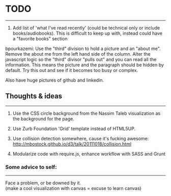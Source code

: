 # TODO
---
1. Add list of 'what I've read recently' (could be technical only or include 
books/audiobooks). 
This is difficult to keep up with, instead could have a "favorite books" section

bpourkazemi:
Use the "third" division to hold a picture and an "about me". Remove the about me from the left hand side of the column. Alter the javascript logic so the "third" divisor "pulls out" and you can read all the information. This means the picture and the paragraph should be hidden by default. Try this out and see if it becomes too busy or complex.

Also have huge pictures of github and linkedin.

## Thoughts & ideas
---
1) Use the CSS circle background from the Nassim Taleb visualization as the 
background for the page. 

2) Use Zurb Foundation 'Grid' template instead of HTML5UP.

3) Use collision detection somewhere, cause it's fucking awesome: 
http://mbostock.github.io/d3/talk/20111018/collision.html

4) Modularize code with require.js, enhance workflow with SASS and Grunt
### Some advice to self:
---
Face a problem, or be downed by it.  
(make a cool visualization with canvas = excuse to learn canvas)
